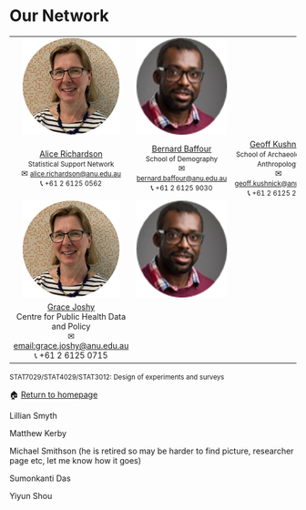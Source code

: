 # Our Network

<table cellpadding="0" cellspacing="0" border="0">
 <tr>
    <td style="text-align: center; vertical-align: middle;"><img src="assets/images/Alice.png" alt="Alice"
             width = "170" 
             height = "170"></td>
    <td style="text-align: center; vertical-align: middle;"><img src="assets/images/Bernard.png" alt="Bernard"
             width = "170" 
             height = "170"></td>
 </tr>
 <tr>
    <td style="text-align: center; vertical-align: middle;"><div><a href="https://services.anu.edu.au/business-units/dean-higher-degree-research/statistical-support-network/associate-professor-alice">Alice Richardson</a></div><div><small>Statistical Support Network</small></div><div><span>&#9993;</span> <a href="alice.richardson@anu.edu.au"><small>alice.richardson@anu.edu.au</small></a></div><div><span>&#128222;</span><small> +61 2 6125 0562</small></div></td>
    <td style="text-align: center; vertical-align: middle;"><div><a href="https://demography.cass.anu.edu.au/people/dr-bernard-baffour">Bernard Baffour</a></div><div><small>School of Demography     </small></div><div><span>&#9993;</span><a href="bernard.baffour@anu.edu.au"><small> bernard.baffour@anu.edu.au</small></a></div><div><span>&#128222;</span><small> +61 2 6125 9030</small></div></td>
  <td style="text-align: center; vertical-align: middle;"><div><a href="https://researchers.anu.edu.au/researchers/kushnick-gc">Geoff Kushnick</a></div><div><small>School of Archaeology and Anthropology</small></div><div><span>&#9993;</span><a href="geoff.kushnick@anu.edu.au"><small> geoff.kushnick@anu.edu.au</small></a></div><div><span>&#128222;</span><small> +61 2 6125 2271</small></div></td>
 </tr>
 
 <tr>
    <td style="text-align: center; vertical-align: middle;"><img src="assets/images/Alice.png" alt="Alice"
             width = "170" 
             height = "170"></td>
    <td style="text-align: center; vertical-align: middle;"><img src="assets/images/Bernard.png" alt="Bernard"
             width = "170" 
             height = "170"></td>
 </tr>
 <tr>
  <td style="text-align: center; vertical-align: middle;"><div><a href="https://nceph.anu.edu.au/people/academics/associate-professor-grace-joshy">Grace Joshy</a></div><div>Centre for Public Health Data and Policy</div><div><span>&#9993;</span> <a href="email:grace.joshy@anu.edu.au">email:grace.joshy@anu.edu.au</a></div><div><span>&#128222;</span> +61 2 6125 0715</div></td>
 </tr>
 
</table>


<small>STAT7029/STAT4029/STAT3012: Design of experiments and surveys</small>



<span>&#127968;</span> <a href="https://anustatsupportonline.github.io/">Return to homepage</a>

Lillian Smyth

Matthew Kerby

Michael Smithson (he is retired so may be harder to find picture, researcher page etc, let me know how it goes)

Sumonkanti Das

Yiyun Shou









